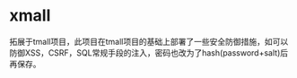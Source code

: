 # xmall
拓展于tmall项目，此项目在tmall项目的基础上部署了一些安全防御措施，如可以防御XSS，CSRF，SQL常规手段的注入，密码也改为了hash(password+salt)后再保存。
